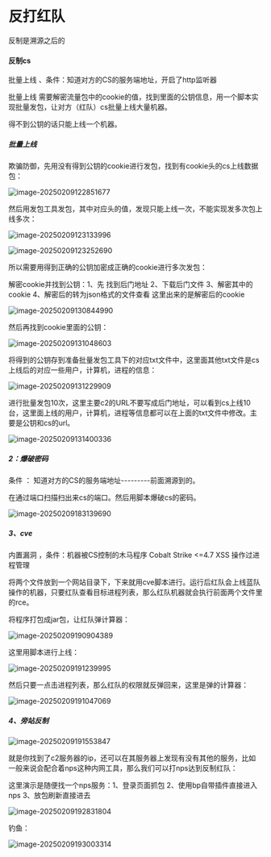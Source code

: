 

# 反打红队

反制是溯源之后的

#### 反制cs

批量上线    、条件：知道对方的CS的服务端地址，开启了http监听器

   批量上线  需要解密流量包中的cookie的值，找到里面的公钥信息，用一个脚本实现批量发包，让对方（红队）cs批量上线大量机器。

得不到公钥的话只能上线一个机器。

##### 批量上线

欺骗防御，先用没有得到公钥的cookie进行发包，找到有cookie头的cs上线数据包：

![image-20250209122851677](https://cdn.jsdelivr.net/gh/maybeyjb/blue-team/img/202506161536888.png)

然后用发包工具发包，其中对应头的值，发现只能上线一次，不能实现发多次包上线多次：

![image-20250209123133996](https://cdn.jsdelivr.net/gh/maybeyjb/blue-team/img/202506161536889.png)

![image-20250209123252690](https://cdn.jsdelivr.net/gh/maybeyjb/blue-team/img/202506161536890.png)

所以需要用得到正确的公钥加密成正确的cookie进行多次发包：

解密cookie并找到公钥：1、先 找到后门地址  	2、下载后门文件 	3、解密其中的cookie	4、解密后的转为json格式的文件查看     这里出来的是解密后的cookie

![image-20250209130844990](https://cdn.jsdelivr.net/gh/maybeyjb/blue-team/img/202506161536891.png)

然后再找到cookie里面的公钥：

![image-20250209131048603](https://cdn.jsdelivr.net/gh/maybeyjb/blue-team/img/202506161536892.png)

将得到的公钥存到准备批量发包工具下的对应txt文件中，这里面其他txt文件是cs上线后的对应一些用户，计算机，进程的信息：

![image-20250209131229909](https://cdn.jsdelivr.net/gh/maybeyjb/blue-team/img/202506161536893.png)

进行批量发包10次，这里主要c2的URL不要写成后门地址，可以看到cs上线10台，这里面上线的用户，计算机，进程等信息都可以在上面的txt文件中修改。主要是公钥和cs的url。

![image-20250209131400336](https://cdn.jsdelivr.net/gh/maybeyjb/blue-team/img/202506161536894.png)

##### 2：爆破密码

 条件 ： 知道对方的CS的服务端地址---------前面溯源到的。

在通过端口扫描扫出来cs的端口。然后用脚本爆破cs的密码。

![image-20250209183139690](https://cdn.jsdelivr.net/gh/maybeyjb/blue-team/img/202506161536895.png)

##### 3、cve 

  内置漏洞 ，条件：机器被CS控制的木马程序 Cobalt Strike <=4.7 XSS 操作过进程管理

将两个文件放到一个网站目录下，下来就用cve脚本进行。运行后红队会上线蓝队操作的机器，只要红队查看目标进程列表，那么红队机器就会执行前面两个文件里的rce。

将程序打包成jar包，让红队弹计算器：

![image-20250209190904389](https://cdn.jsdelivr.net/gh/maybeyjb/blue-team/img/202506161536896.png)



这里用脚本进行上线：

![image-20250209191239995](https://cdn.jsdelivr.net/gh/maybeyjb/blue-team/img/202506161536897.png)

然后只要一点击进程列表，那么红队的权限就反弹回来，这里是弹的计算器：

![image-20250209191047069](https://cdn.jsdelivr.net/gh/maybeyjb/blue-team/img/202506161536898.png)

##### 4、旁站反制

 ![image-20250209191553847](https://cdn.jsdelivr.net/gh/maybeyjb/blue-team/img/202506161536899.png)

就是你找到了c2服务器的ip，还可以在其服务器上发现有没有其他的服务，比如一般来说会配合着nps这种内网工具，那么我们可以打nps达到反制红队：

这里演示是随便找一个nps服务：1、登录页面抓包 	2、使用bp自带插件直接进入nps	3、放包刷新直接进去

![image-20250209192831804](https://cdn.jsdelivr.net/gh/maybeyjb/blue-team/img/202506161536900.png)

钓鱼：

 

![image-20250209193003314](https://cdn.jsdelivr.net/gh/maybeyjb/blue-team/img/202506161536901.png)
